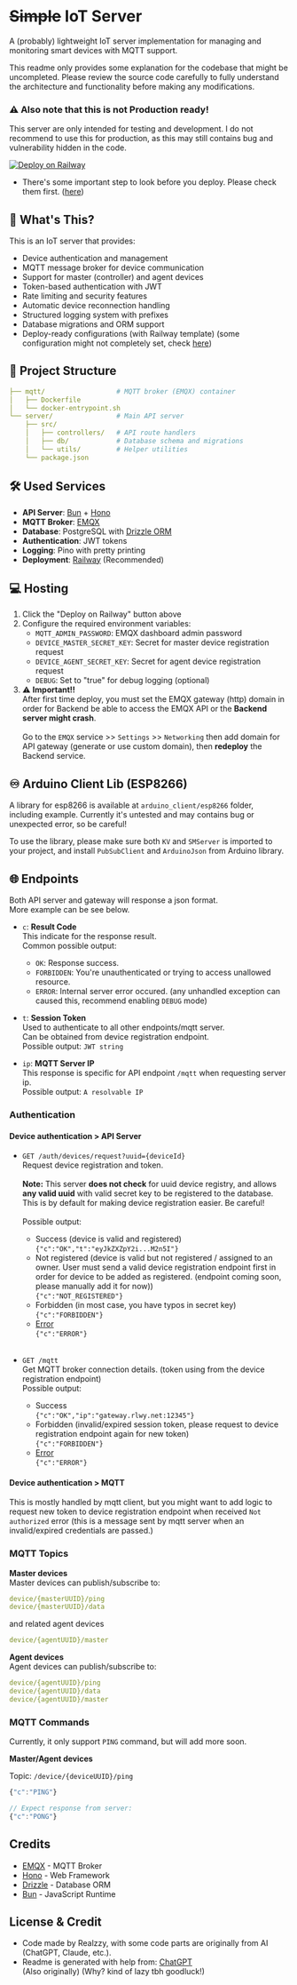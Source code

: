 # ~~Simple~~ IoT Server

A (probably) lightweight IoT server implementation for managing and monitoring smart devices with MQTT support.

This readme only provides some explanation for the codebase that might be uncompleted. Please review the source code carefully to fully understand the architecture and functionality before making any modifications.

### ⚠️ Also note that this is not Production ready!
This server are only intended for testing and development. I do not recommend to use this for production, as this may still contains bug and vulnerability hidden in the code.

[![Deploy on Railway](https://railway.app/button.svg)](https://railway.com/template/3Jbbxj?referralCode=4iJO-9)

- There's some important step to look before you deploy. Please check them first. ([here](#hosting))

## 🤔 What's This?

This is an IoT server that provides:
- Device authentication and management
- MQTT message broker for device communication  
- Support for master (controller) and agent devices
- Token-based authentication with JWT
- Rate limiting and security features
- Automatic device reconnection handling
- Structured logging system with prefixes
- Database migrations and ORM support
- Deploy-ready configurations (with Railway template) (some configuration might not completely set, check [here](#hosting))

## 📂 Project Structure

```yaml
├── mqtt/                  # MQTT broker (EMQX) container
│   ├── Dockerfile
│   └── docker-entrypoint.sh
└── server/                # Main API server
    ├── src/
    │   ├── controllers/   # API route handlers
    │   ├── db/            # Database schema and migrations 
    │   └── utils/         # Helper utilities
    └── package.json
```

## 🛠️ Used Services

- **API Server**: [Bun](https://bun.sh) + [Hono](https://hono.dev)
- **MQTT Broker**: [EMQX](https://www.emqx.io)
- **Database**: PostgreSQL with [Drizzle ORM](https://orm.drizzle.team)
- **Authentication**: JWT tokens
- **Logging**: Pino with pretty printing
- **Deployment**: [Railway](https://railway.app) (Recommended)

<a name="hosting"></a>
## 💻 Hosting

1. Click the "Deploy on Railway" button above
2. Configure the required environment variables:
   - `MQTT_ADMIN_PASSWORD`: EMQX dashboard admin password
   - `DEVICE_MASTER_SECRET_KEY`: Secret for master device registration request
   - `DEVICE_AGENT_SECRET_KEY`: Secret for agent device registration request
   - `DEBUG`: Set to "true" for debug logging (optional)
3. ⚠️ **Important!!** <br>After first time deploy, you must set the EMQX gateway (http) domain in order for Backend be able to access the EMQX API or the **Backend server might crash**.<br><br>Go to the `EMQX` service >> `Settings` >> `Networking` then add domain for API gateway (generate or use custom domain), then **redeploy** the Backend service.

## ♾️ Arduino Client Lib (ESP8266)

A library for esp8266 is available at `arduino_client/esp8266` folder, including example. Currently it's untested and may contains bug or unexpected error, so be careful!

To use the library, please make sure both `KV` and `SMServer` is imported to your project, and install `PubSubClient` and `ArduinoJson` from Arduino library.

## 🌐 Endpoints

Both API server and gateway will response a json format.<br>
More example can be see below.

- `c`: **Result Code**<br>
This indicate for the response result.<br>
Common possible output: 
  - `OK`: Response success.
  - `FORBIDDEN`: You're unauthenticated or trying to access unallowed resource.
  - <a name="end-code-error" style="margin-top:-20px;"></a> `ERROR`: Internal server error occured. (any unhandled exception can caused this, recommend enabling `DEBUG` mode)

- `t`: **Session Token**<br>
Used to authenticate to all other endpoints/mqtt server.<br>
Can be obtained from device registration endpoint.<br>
Possible output: `JWT string`

- `ip`: **MQTT Server IP**<br>
This response is specific for API endpoint `/mqtt` when requesting server ip.<br>
Possible output: `A resolvable IP`

### Authentication

#### Device authentication > API Server
- <a name="endpoints/auth/devices/request" style="margin-top:-20px;"></a> `GET /auth/devices/request?uuid={deviceId}`<br>
Request device registration and token.<br><br>
**Note:** This server **does not check** for uuid device registry, and allows **any valid uuid** with valid secret key to be registered to the database. This is by default for making device registration easier. Be careful!<br><br>
Possible output:<br>
  - Success (device is valid and registered)<br>
  `{"c":"OK","t":"eyJkZXZpY2i...M2n5I"}`
  - Not registered (device is valid but not registered / assigned to an owner. User must send a valid device registration endpoint first in order for device to be added as registered. (endpoint coming soon, please manually add it for now))<br>
  `{"c":"NOT_REGISTERED"}`<br>
  - Forbidden (in most case, you have typos in secret key)
  `{"c":"FORBIDDEN"}`<br>
  - [Error](#end-code-error)<br>
  `{"c":"ERROR"}`<br><br>

- <a name="endpoints/mqtt" style="margin-top:-20px;"></a> `GET /mqtt`<br>
Get MQTT broker connection details. (token using from the device registration endpoint)<br>
Possible output:<br>
  - Success<br>
  `{"c":"OK","ip":"gateway.rlwy.net:12345"}`
  - Forbidden (invalid/expired session token, please request to device registration endpoint again for new token)<br>
  `{"c":"FORBIDDEN"}`<br>
  - [Error](#end-code-error)<br>
  `{"c":"ERROR"}`

#### Device authentication > MQTT
This is mostly handled by mqtt client, but you might want to add logic to request new token to device registration endpoint when received `Not authorized` error (this is a message sent by mqtt server when an invalid/expired credentials are passed.)

### MQTT Topics

**Master devices**<br>
Master devices can publish/subscribe to:
```yaml
device/{masterUUID}/ping
device/{masterUUID}/data
```
and related agent devices
```yaml
device/{agentUUID}/master
```

**Agent devices**<br>
Agent devices can publish/subscribe to:
```yaml
device/{agentUUID}/ping
device/{agentUUID}/data
device/{agentUUID}/master
```

### MQTT Commands

Currently, it only support `PING` command, but will add more soon.

**Master/Agent devices**

Topic: `/device/{deviceUUID}/ping`
```js
{"c":"PING"}

// Expect response from server: 
{"c":"PONG"}
```

## Credits

- [EMQX](https://www.emqx.io) - MQTT Broker
- [Hono](https://hono.dev) - Web Framework  
- [Drizzle](https://orm.drizzle.team) - Database ORM
- [Bun](https://bun.sh) - JavaScript Runtime

## License & Credit

- Code made by Realzzy, with some code parts are originally from AI (ChatGPT, Claude, etc.).
- Readme is generated with help from: [ChatGPT](https://chatgpt.com)<br>
(Also originally) (Why? kind of lazy tbh goodluck!)
